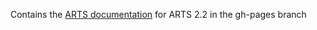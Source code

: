 Contains the [ARTS documentation](https://atmtools.github.io/arts-docs-2.2/) for ARTS 2.2 in the gh-pages branch
